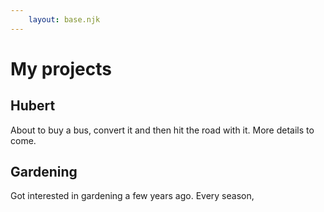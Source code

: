 ```yaml
---
    layout: base.njk
---
```


# My projects

## Hubert

About to buy a bus, convert it and then hit the road with it. More details to come. 

## Gardening

Got interested in gardening a few years ago. Every season, 